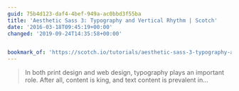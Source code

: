 ```yaml
---
guid: 75b4d123-daf4-4bef-949a-ac0bbd3f55ba
title: 'Aesthetic Sass 3: Typography and Vertical Rhythm | Scotch'
date: '2016-03-18T09:45:19+00:00'
changed: '2019-09-24T14:35:58+00:00'


bookmark_of: 'https://scotch.io/tutorials/aesthetic-sass-3-typography-and-vertical-rhythm'
---
```



<blockquote>In both print design and web design, typography plays an important role. After all, content is king, and text content is prevalent in...</blockquote>
